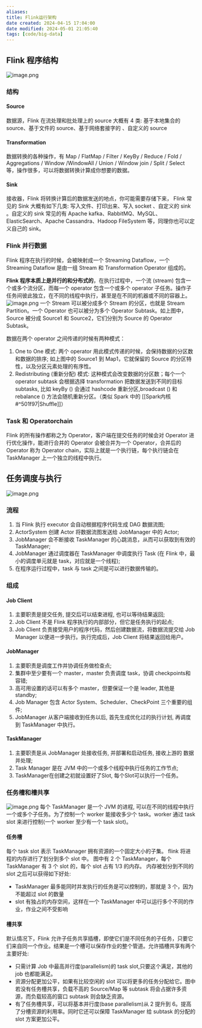 ```yaml
---
aliases: 
title: Flink运行架构
date created: 2024-04-15 17:04:00
date modified: 2024-05-01 21:05:40
tags: [code/big-data]
---
```

## Flink 程序结构
![image.png](https://typora-tes.oss-cn-shanghai.aliyuncs.com/picgo/2024-04-15-17-06-08.png)
### 结构
#### Source
数据源，Flink 在流处理和批处理上的 source 大概有 4 类: 基于本地集合的 source、基于文件的 source、基于网络套接字的  、自定义的 source

#### Transformation
数据转换的各种操作，有 Map / FlatMap / Filter / KeyBy / Reduce / Fold / Aggregations / Window /WindowAll / Union / Window join / Split / Select 等，操作很多，可以将数据转换计算成你想要的数据。
#### Sink
接收器，Flink 将转换计算后的数据发送的地点，你可能需要存储下来， Flink 常见的 Sink 大概有如下几类: 写入文件、打印出来、写入 socket 、自定义的 sink 。自定义的 sink 常见的有 Apache kafka、RabbitMQ、MySQL、ElasticSearch、Apache Cassandra、Hadoop FileSystem 等，同理你也可以定义自己的 sink。

### Flink 并行数据
Flink 程序在执行的时候，会被映射成一个 Streaming Dataflow，一个 Streaming Dataflow 是由一组 Stream 和 Transformation Operator 组成的。

**Flink 程序本质上是并行的和分布式的**，在执行过程中，一个流 (stream) 包含一个或多个流分区，而每一个 operator 包含一个或多个 operator 子任务。操作子任务间彼此独立，在不同的线程中执行，甚至是在不同的机器或不同的容器上。
![image.png](https://typora-tes.oss-cn-shanghai.aliyuncs.com/picgo/2024-04-15-17-14-59.png)
一个 Stream 可以被分成多个 Stream 的分区，也就是 Stream Partition。一个 Operator 也可以被分为多个 Operator Subtask。如上图中，Source 被分成 Source1 和 Source2，它们分别为 Source 的 Operator Subtask。

数据在两个 operator 之间传递的时候有两种模式：
1. One to One 模式: 两个 operator 用此模式传递的时候，会保持数据的分区数和数据的排序; 如上图中的 Source1 到 Map1，它就保留的 Source 的分区特性，以及分区元素处理的有序性。
2. Redistributing (重新分配) 模式: 这种模式会改变数据的分区数；每个一个 operator subtask 会根据选择 transformation 把数据发送到不同的目标 subtasks, 比如 keyBy () 会通过 hashcode 重新分区,broadcast () 和 rebalance () 方法会随机重新分区。（类似 Spark 中的 [[Spark内核#^501f97|Shuffle]]）

### Task 和 Operatorchain
Flink 的所有操作都称之为 Operator，客户端在提交任务的时候会对 Operator 进行优化操作，能进行合并的 Operator 会被合并为一个 Operator，合并后的 Operator 称为 Operator chain，实际上就是一个执行链，每个执行链会在 TaskManager 上一个独立的线程中执行。

## 任务调度与执行
![image.png](https://typora-tes.oss-cn-shanghai.aliyuncs.com/picgo/2024-04-15-17-20-57.png)
### 流程
1. 当 Flink 执行 executor 会自动根据程序代码生成 DAG 数据流图;
2. ActorSystem 创建 Actor 将数据流图发送给 JobManager 中的 Actor;
3. JobManager 会不断接收 TaskManager 的心跳消息，从而可以获取到有效的 TaskManager;
4. JobManager 通过调度器在 TaskManager 中调度执行 Task (在 Flink 中，最小的调度单元就是 task，对应就是一个线程);
5. 在程序运行过程中，task 与 task 之间是可以进行数据传输的。

### 组成
#### Job Client
1. 主要职责是提交任务, 提交后可以结束进程, 也可以等待结果返回;
2. Job Client 不是 Flink 程序执行的内部部分，但它是任务执行的起点;
3. Job Client 负责接受用户的程序代码，然后创建数据流，将数据流提交给 Job Manager 以便进一步执行。执行完成后，Job Client 将结果返回给用户。

#### JobManager
1. 主要职责是调度工作并协调任务做检查点;
2. 集群中至少要有一个 master，master 负责调度 task，协调 checkpoints和容错;
3. 高可用设置的话可以有多个 master，但要保证一个是 leader, 其他是standby;
4. Job Manager 包含 Actor System、Scheduler、CheckPoint 三个重要的组件;
5. JobManager 从客户端接收到任务以后, 首先生成优化过的执行计划, 再调度到 TaskManager 中执行。

#### TaskManager
1. 主要职责是从 JobManager 处接收任务, 并部署和启动任务, 接收上游的 数据并处理;
2. Task Manager 是在 JVM 中的一个或多个线程中执行任务的工作节点; 
3. TaskManager在创建之初就设置好了Slot, 每个Slot可以执行一个任务。

### 任务槽和槽共享
![image.png](https://typora-tes.oss-cn-shanghai.aliyuncs.com/picgo/2024-04-15-17-33-52.png)
每个 TaskManager 是一个 JVM 的进程, 可以在不同的线程中执行一个或多个子任务。为了控制一个 worker 能接收多少个 task。worker 通过 task slot 来进行控制(一个 worker 至少有一个 task slot)。

#### 任务槽
每个 task slot 表示 TaskManager 拥有资源的一个固定大小的子集。
flink 将进程的内存进行了划分到多个 slot 中。
图中有 2 个 TaskManager，每个 TaskManager 有 3 个 slot 的，每个 slot 占有 1/3 的内存。
内存被划分到不同的 slot 之后可以获得如下好处:
- TaskManager 最多能同时并发执行的任务是可以控制的，那就是 3 个，因为不能超过 slot 的数量
- slot 有独占的内存空间，这样在一个 TaskManager 中可以运行多个不同的作业，作业之间不受影响

#### 槽共享
默认情况下，Flink 允许子任务共享插槽，即使它们是不同任务的子任务，只要它们来自同一个作业。结果是一个槽可以保存作业的整个管道。允许插槽共享有两个主要好处:
- 只需计算 Job 中最高并行度(parallelism)的 task slot,只要这个满足，其他的 job 也都能满足。
- 资源分配更加公平，如果有比较空闲的 slot 可以将更多的任务分配给它。图中若没有任务槽共享，负载不高的 Source/Map 等 subtask 将会占据许多资源，而负载较高的窗口 subtask 则会缺乏资源。
- 有了任务槽共享，可以将基本并行度(base parallelism)从 2 提升到 6。提高了分槽资源的利用率。同时它还可以保障 TaskManager 给 subtask 的分配的 slot 方案更加公平。
